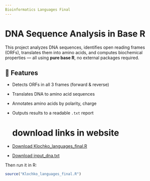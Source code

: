```yaml
---
Bioinformatics Languages Final
---
```


# DNA Sequence Analysis in Base R

This project analyzes DNA sequences, identifies open reading frames (ORFs), translates them into amino acids, and computes biochemical properties — all using **pure base R**, no external packages required.

## 🧬 Features

- Detects ORFs in all 3 frames (forward & reverse)
- Translates DNA to amino acid sequences
- Annotates amino acids by polarity, charge
- Outputs results to a readable `.txt` report

  # download links in website
- [Download Klochko_languages_final.R](dna_analysis.R)
- [Download input_dna.txt](input_dna.txt)

Then run it in R:

```r
source("Klochko_languages_final.R")

